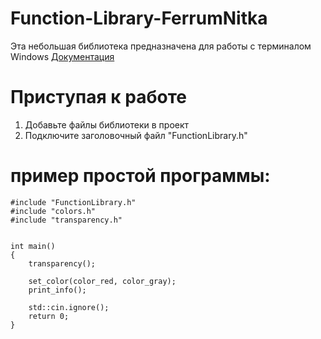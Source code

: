 # Function-Library-FerrumNitka
Эта небольшая библиотека предназначена для работы с терминалом Windows
[Документация](https://github.com/FerrumNitka/Function-Library-FerrumNitka/blob/main/%D0%94%D0%BE%D0%BA%D1%83%D0%BC%D0%B5%D0%BD%D1%82%D0%B0%D1%86%D0%B8%D1%8F.txt)

# Приступая к работе

1. Добавьте файлы библиотеки в проект 
2. Подключите заголовочный файл "FunctionLibrary.h"

# пример простой программы:

```
#include "FunctionLibrary.h"
#include "colors.h"
#include "transparency.h"


int main()
{
	transparency();

	set_color(color_red, color_gray);
	print_info();

	std::cin.ignore();
	return 0;
}
```
